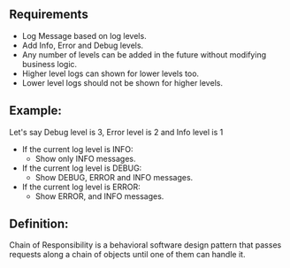 ## Requirements

-  Log Message based on log levels. </br>
-  Add Info, Error and Debug levels. </br>
-  Any number of levels can be added in the future without modifying business logic. </br>
-  Higher level logs can shown for lower levels too. </br>
-  Lower level logs should not be shown for higher levels. </br>

## Example:

Let's say Debug level is 3, Error level is 2 and Info level is 1

- If the current log level is INFO:
  - Show only INFO messages.
- If the current log level is DEBUG:
  - Show DEBUG, ERROR and INFO messages.
- If the current log level is ERROR:
  - Show ERROR, and INFO messages.
 
## Definition:

Chain of Responsibility is a behavioral software design pattern that passes requests along a chain of objects until one of them can handle it.
